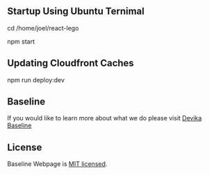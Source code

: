 ## Startup Using Ubuntu Ternimal

cd /home/joel/react-lego

npm start

## Updating Cloudfront Caches

npm run deploy:dev


 
<!-- # Baseline Webpage

A simple React static site that is deployed to AWS using serverless.

![serverless](https://camo.githubusercontent.com/dcd998f0b6567f17873812fa9bcc9767d63c056862c19024ccbfe5ec7cefe2eb/687474703a2f2f7075626c69632e7365727665726c6573732e636f6d2f6261646765732f76332e737667)
![node](https://img.shields.io/badge/node.js-16.x-brightgreen?style=plastic)
![platform](https://img.shields.io/badge/platform-AWS-blue?style=plastic)
![pm](https://img.shields.io/badge/pm-npm-yellow?style=plastic)
![framework](https://img.shields.io/badge/framework-React-pink?style=plastic)
![CDN](https://img.shields.io/badge/CDN-Cloudfront-blue?style=plastic)
![license](https://img.shields.io/badge/license-MIT-brightgreen?style=plastic)
![types](https://img.shields.io/badge/types-TypeScript-blue?style=plastic)
![stylesheets](https://img.shields.io/badge/stylesheets-SCSS-blue?style=plastic)

## Goals

- Deploy quickly with minimal effort
- Everything you need to start building straight away with production quality
- Support deployment from local, Bitbucket & GitHub
- Deploy and test ideas before you buy that perfect domain name
- Prod, dev and local environments separated from the start

## Features

- ⚡️ Serverless
- 💰 Cost friendly - only pay for what you use
- 🌏 Fast and global CDN with Cloudfront
- ✨ Automatic cache invalidation (1000 free per month - [check pricing](https://aws.amazon.com/cloudfront/pricing/)) 
- 👉 Redirect HTTP to HTTPS
- 🚀 Ready to use Bitbucket Pipeline and Github Action
- ⌨️ Deploy from your local machine (optional)
- 🤝 HTTP2 support
- 🗜 Gzip and Brotli compression
- 🏗 Modern tools Typescript, React, Serverless Framework, SCSS 
- 🔐 HTTPS/TLS support
- 💻 Team Collaboration - Great for a single developer or a whole team
- 🥞 Perfect for a Jamstack
- 🏎 Fast Deployments - deploy changes quicker!
- ☎️ Minimal configuration required to get started
- 🛣 DNS with Route53
- ✅ Free SSL/TLS with [AWS Certificate Manager](https://aws.amazon.com/certificate-manager/pricing/?nc=sn&loc=3) when using Route53
- 🎬 Test new ideas quickly and single command tear down when you are done, no mess

## Lighthouse Scores

Start with a perfect score!

🎉
![Lighthouse Performance](https://img.shields.io/badge/performance-100-brightgreen?style=plastic)
![Lighthouse Accessibility](https://img.shields.io/badge/accessibility-100-brightgreen.svg?style=plastic)
![Lighthouse Best Practices](https://img.shields.io/badge/best%20practices-100-brightgreen.svg?style=plastic)
![Lighthouse SEO](https://img.shields.io/badge/SEO-100-brightgreen.svg?style=plastic)
🎉

## Demo

See Baseline Webpage in action

[<img width="697" alt="Demo video" src="https://user-images.githubusercontent.com/72828539/180130578-eba68475-5ef0-4759-a791-ea2543193292.jpg">](https://youtu.be/atJ-s_utP2A)

## Local Requirements

- Node.js 16 [(we suggest using nvm)](https://github.com/nvm-sh/nvm#install--update-script)
- NPM version 7+ [installing npm](https://docs.npmjs.com/downloading-and-installing-node-js-and-npm)
- [AWS CLI v2](https://aws.amazon.com/cli) (only required for local deployment)

## Project Setup

1. `npx baseline-webpage my-app` where `my-app` is the name of your app
2. `cd my-app` and `npm run aws:profile` which will configure AWS CLI with a new profile and is only required for deploying from local (if you have issues please update aws cli)

## Run Locally

1. `npm start`

## Deploying

1. `npm run deploy:dev`
2. The output from the deploy will show `WebsiteUrl` that the site was deployed to. If you need to find it again you can run `npm run info:dev`

## Deploy a Change

1. `npm run deploy:dev`
2. Allow some time for the Cloudfront cache invalidation to finish to see changes in browser

## Adding a Domain

- Deploy first
- Set up a Route53 Hosted zone for the desired domain name
- Create a _single_ ACM certificate for `*.$DOMAIN_NAME` & `$DOMAIN_NAME`
- Add an "Alternate domain name" to the Distribution that matches your buckets name
- Edit Route53 and point the domain with an A record to the Distribution

## Remove Stack

To destroy the deployed stack so it is no longer on AWS run `npm run remove:dev`.

## Environment Flag

You can add checks in the code to determine if you are in a deployed or development environment. Development will only be for locally run code. Currently cannot tell the difference between deployed staging and prod.

- `process.env.NODE_ENV === 'production'`
- `process.env.NODE_ENV === 'development'`

## Pipeline Variables

The main and prod branches will trigger the action/pipeline to deploy. The stage is determined by the branch name being "prod" or not.

### GitHub

Create two Actions secrets with the AWS account keys you will deploy with:

- AWS_ACCESS_KEY_ID = xxxx
- AWS_SECRET_ACCESS_KEY = xxxx

### Bitbucket

If you are using the BitBucket pipeline deployment then you will need to set these pipeline environment variables in BitBucket:

- AWS_ACCESS_KEY_ID = xxxx
- AWS_SECRET_ACCESS_KEY = xxxx
- PROFILE = baseline-webpage
- REGION = ap-southeast-2

Optionally these can be used if dev and prod are in different accounts or the IAM roles have different access:

- PROD_AWS_ACCOUNT_ACCESS_KEY_ID = xxxx
- PROD_AWS_ACCOUNT_SECRET_ACCESS_KEY = xxxx
- NON_AWS_ACCOUNT_ACCESS_KEY_ID = xxxx
- NON_AWS_ACCOUNT_SECRET_ACCESS_KEY = xxxx -->

## Baseline

If you would like to learn more about what we do please visit [Devika Baseline](https://devikabaseline.com/)

## License

Baseline Webpage is [MIT licensed](./LICENSE).
